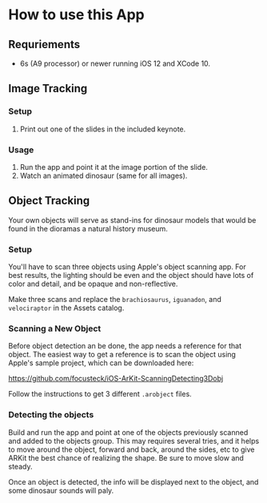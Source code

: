 # How to use this App

## Requriements

- 6s (A9 processor) or newer running iOS 12 and XCode 10.

## Image Tracking

### Setup

1. Print out one of the slides in the included keynote.

### Usage

1. Run the app and point it at the image portion of the slide.
2. Watch an animated dinosaur (same for all images).

## Object Tracking

Your own objects will serve as stand-ins for dinosaur models that would be found in the dioramas a natural history museum.

### Setup

You'll have to scan three objects using Apple's object scanning app. For best results, the lighting should be even and the object should have lots of color and detail, and be opaque and non-reflective.

Make three scans and replace the `brachiosaurus`, `iguanadon`, and `velociraptor` in the Assets catalog.

### Scanning a New Object

Before object detection an be done, the app needs a reference for that object. The easiest way to get a reference is to scan the object using Apple's sample project, which can be downloaded here:

https://github.com/focusteck/iOS-ArKit-ScanningDetecting3Dobj

Follow the instructions to get 3 different `.arobject` files.

### Detecting the objects

Build and run the app and point at one of the objects previously scanned and added to the objects group. This may requires several tries, and it helps to move around the object, forward and back, around the sides, etc to give ARKit the best chance of realizing the shape. Be sure to move slow and steady.

Once an object is detected, the info will be displayed next to the object, and some dinosaur sounds will paly.
